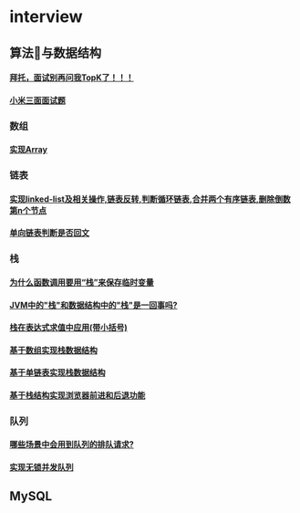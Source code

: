 # interview

## 算法与数据结构


#### [拜托，面试别再问我TopK了！！！](https://mp.weixin.qq.com/s/FFsvWXiaZK96PtUg-mmtEw)
#### [小米三面面试题](https://github.com/TomorrowWu/golang-algorithms/blob/master/algorithms/uncategorized/%E5%B0%8F%E7%B1%B3%E4%B8%89%E9%9D%A2%E9%9D%A2%E8%AF%95%E9%A2%98/README.md)

### 数组
#### [实现Array](https://github.com/TomorrowWu/golang-algorithms/blob/master/data-structures/array/array.go)

### 链表
#### [实现linked-list及相关操作,链表反转,判断循环链表,合并两个有序链表,删除倒数第n个节点](https://github.com/TomorrowWu/golang-algorithms/blob/master/data-structures/linked-list/singlelinkedlist.go)
#### [单向链表判断是否回文](https://github.com/TomorrowWu/golang-algorithms/blob/master/data-structures/linked-list/palindrome.go)

### 栈
#### [为什么函数调用要用“栈”来保存临时变量]()
#### [JVM中的"栈"和数据结构中的"栈"是一回事吗?](算法与数据结构/栈/JVM中的"栈"和数据结构中的"栈"是一回事吗?.md)
#### [栈在表达式求值中应用(带小括号)]()
#### [基于数组实现栈数据结构]()
#### [基于单链表实现栈数据结构]()
#### [基于栈结构实现浏览器前进和后退功能]()

### 队列
#### [哪些场景中会用到队列的排队请求?](算法与数据结构/队列/哪些场景中会用到队列的排队请求?.md)
#### [实现无锁并发队列]()

## MySQL
